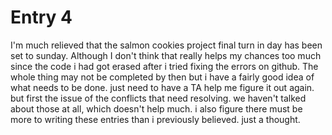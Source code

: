 # Entry 4

I'm much relieved that the salmon cookies project final turn in day has been set to sunday. Although I don't think that really helps my chances too much since the code i had got erased after i tried fixing the errors on github. The whole thing may not be completed by then but i have a fairly good idea of what needs to be done. just need to have a TA help me figure it out again. but first the issue of the conflicts that need resolving. we haven't talked about those at all, which doesn't help much. i also figure there must be more to writing these entries than i previously believed. just a thought.
